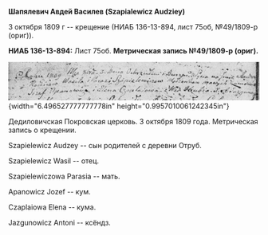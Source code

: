 **Шапялевич Авдей Василев (Szapialewicz Audziey)**

3 октября 1809 г -- крещение (НИАБ 136-13-894, лист 75об, №49/1809-р
(ориг)).

**НИАБ 136-13-894:** Лист 75об. **Метрическая запись №49/1809-р
(ориг).**

![](./media/1e42d12f3e35567b9d81c0c92e5ff9013620dcf9.png){width="6.496527777777778in"
height="0.9957010061242345in"}

Дедиловичская Покровская церковь. 3 октября 1809 года. Метрическая
запись о крещении.

Szapielewicz Audzey -- сын родителей с деревни Отруб.

Szapielewicz Wasil -- отец.

Szapielewiczowa Parasia -- мать.

Apanowicz Jozef -- кум.

Czaplaiowa Elena -- кума.

Jazgunowicz Antoni -- ксёндз.
